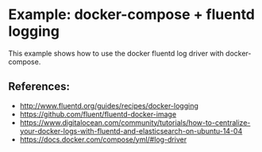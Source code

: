 # Example: docker-compose + fluentd logging

This example shows how to use the docker fluentd log driver with docker-compose.

## References:

- http://www.fluentd.org/guides/recipes/docker-logging
- https://github.com/fluent/fluentd-docker-image
- https://www.digitalocean.com/community/tutorials/how-to-centralize-your-docker-logs-with-fluentd-and-elasticsearch-on-ubuntu-14-04
- https://docs.docker.com/compose/yml/#log-driver
